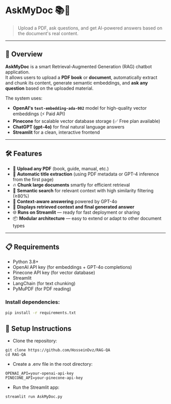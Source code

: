 # AskMyDoc 📚🤖

> Upload a PDF, ask questions, and get AI-powered answers based on the document's real content.

---

## 🚀 Overview

**AskMyDoc** is a smart Retrieval-Augmented Generation (RAG) chatbot application.  
It allows users to upload a **PDF book** or **document**, automatically extract and chunk its content, generate semantic embeddings, and **ask any question** based on the uploaded material.

The system uses:
- **OpenAI's `text-embedding-ada-002`** model for high-quality vector embeddings (⚡ Paid API)
- **Pinecone** for scalable vector database storage (✅ Free plan available)
- **ChatGPT (gpt-4o)** for final natural language answers
- **Streamlit** for a clean, interactive frontend

---

## 🛠 Features

- 📄 **Upload any PDF** (book, guide, manual, etc.)
- 🧠 **Automatic title extraction** (using PDF metadata or GPT-4 inference from the first page)
- 🔥 **Chunk large documents** smartly for efficient retrieval
- 🔎 **Semantic search** for relevant context with high similarity filtering (≥80%)
- 📝 **Context-aware answering** powered by GPT-4o
- 🎯 **Displays retrieved context and final generated answer**
- 🌐 **Runs on Streamlit** — ready for fast deployment or sharing
- 📦 **Modular architecture** — easy to extend or adapt to other document types

---

## 📋 Requirements

- Python 3.8+
- OpenAI API key (for embeddings + GPT-4o completions)
- Pinecone API key (for vector database)
- Streamlit
- LangChain (for text chunking)
- PyMuPDF (for PDF reading)

### Install dependencies:
```bash
pip install -r requirements.txt
```

## 🔑 Setup Instructions

- Clone the repository:
```
git clone https://github.com/HosseinDvz/RAG-QA
cd RAG-QA
```
 - Create a .env file in the root directory:
```
OPENAI_API=your-openai-api-key
PINECONE_API=your-pinecone-api-key
```

 - Run the Streamlit app:
```
streamlit run AskMyDoc.py
```


